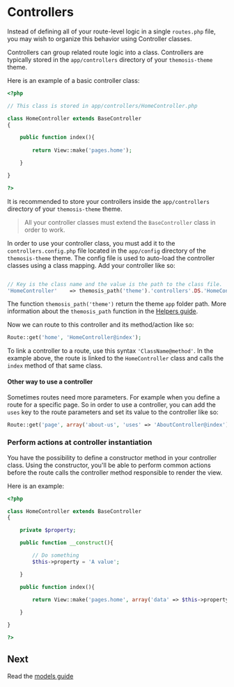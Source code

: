 Controllers
===========

Instead of defining all of your route-level logic in a single `routes.php` file, you may wish to organize this behavior using Controller classes.

Controllers can group related route logic into a class. Controllers are typically stored in the `app/controllers` directory of your `themosis-theme` theme.

Here is an example of a basic controller class:

```php
<?php

// This class is stored in app/controllers/HomeController.php

class HomeController extends BaseController
{

	public function index(){
	
		return View::make('pages.home');

	}

}

?>
```

It is recommended to store your controllers inside the `app/controllers` directory of your `themosis-theme` theme.

> All your controller classes must extend the `BaseController` class in order to work.

In order to use your controller class, you must add it to the `controllers.config.php` file located in the `app/config` directory of the `themosis-theme` theme. The config file is used to auto-load the controller classes using a class mapping. Add your controller like so:

```php

// Key is the class name and the value is the path to the class file.
'HomeController'	=> themosis_path('theme').'controllers'.DS.'HomeController.php'
```

The function `themosis_path('theme')` return the theme `app` folder path. More information about the `themosis_path` function in the [Helpers guide]().

Now we can route to this controller and its method/action like so:

```php
Route::get('home', 'HomeController@index');
```

To link a controller to a route, use this syntax `'ClassName@method'`. In the example above, the route is linked to the `HomeController` class and calls the `index` method of that same class.

#### Other way to use a controller

Sometimes routes need more parameters. For example when you define a route for a specific page. So in order to use a controller, you can add the `uses` key to the route parameters and set its value to the controller like so:

```php
Route::get('page', array('about-us', 'uses' => 'AboutController@index'));
```

### Perform actions at controller instantiation

You have the possibility to define a constructor method in your controller class. Using the constructor, you'll be able to perform common actions before the route calls the controller method responsible to render the view.

Here is an example:
```php
<?php

class HomeController extends BaseController
{

	private $property;

	public function __construct(){

		// Do something
		$this->property = 'A value';

	}

	public function index(){
	
		return View::make('pages.home', array('data' => $this->property));

	}

}

?>
```

Next
----
Read the [models guide](https://github.com/themosis/documentation/blob/master/models.md)


